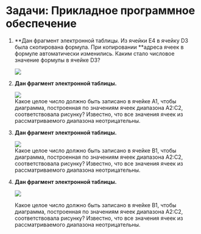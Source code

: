 # Задачи: Прикладное программное обеспечение

1. **Дан фрагмент электронной таблицы. Из ячейки E4 в ячейку D3 была скопирована формула. При копировании **адреса ячеек в формуле автоматически изменились. Каким стало числовое значение формулы в ячейке D3?

   ![](http://kpolyakov.spb.ru/cms/images/9.gif)

2. **Дан фрагмент электронной таблицы.**

   ![](http://kpolyakov.spb.ru/cms/images/10.gif)  
   Какое целое число должно быть записано в ячейке A1, чтобы диаграмма, построенная по значениям ячеек диапазона A2:С2, соответствовала рисунку? Известно, что все значения ячеек из рассматриваемого диапазона неотрицательны.

3. **Дан фрагмент электронной таблицы.**

   ![](http://kpolyakov.spb.ru/cms/images/150.gif)  
   Какое целое число должно быть записано в ячейке B1, чтобы диаграмма, построенная по значениям ячеек диапазона A2:С2, соответствовала рисунку? Известно, что все значения ячеек из рассматриваемого диапазона неотрицательны.

4. **Дан фрагмент электронной таблицы.**

   ![](http://kpolyakov.spb.ru/cms/images/151.gif)

   Какое целое число должно быть записано в ячейке B1, чтобы диаграмма, построенная по значениям ячеек диапазона A2:С2, соответствовала рисунку? Известно, что все значения ячеек из рассматриваемого диапазона неотрицательны.



